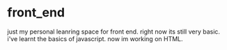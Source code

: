 # front_end
just my personal leanring space for front end. 
right now its still very basic.
i've learnt the basics of javascript.
now im working on HTML. 
